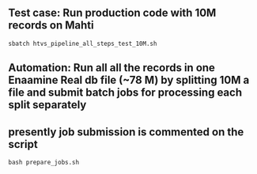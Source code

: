 ## Test case: Run production code with 10M records on Mahti

```
sbatch htvs_pipeline_all_steps_test_10M.sh

```

## Automation: Run all all the records in one Enaamine Real db file (~78 M) by splitting 10M a file and submit batch jobs for processing each split separately
## presently job submission is commented on the script
```
bash prepare_jobs.sh

```
